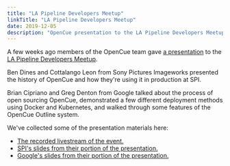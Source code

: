 ```yaml
---
title: "LA Pipeline Developers Meetup"
linkTitle: "LA Pipeline Developers Meetup"
date: 2019-12-05
description: "OpenCue presentation to the LA Pipeline Developers Meetup"
---
```


A few weeks ago members of the OpenCue team gave
[a presentation](https://www.meetup.com/LA-Animation-and-VFX-Pipeline-Developers-Meetup/events/266022492/)
to the
[LA Pipeline Developers Meetup](https://www.meetup.com/LA-Animation-and-VFX-Pipeline-Developers-Meetup/).

Ben Dines and Cottalango Leon from Sony Pictures Imageworks presented the history of OpenCue and
how they're using it in production at SPI.

Brian Cipriano and Greg Denton from Google talked about the process of open sourcing OpenCue,
demonstrated a few different deployment methods using Docker and Kubernetes, and walked through
some features of the OpenCue Outline system.

We've collected some of the presentation materials here:

- [The recorded livestream of the event.](https://www.youtube.com/watch?v=Vh6wtTzEj_E&feature=youtu.be)
- [SPI's slides from their portion of the presentation.](https://drive.google.com/file/d/110zJMjHnkmLmUlIuH8HyRg0BLJ6RLTSp/view)
- [Google's slides from their portion of the presentation.](https://docs.google.com/presentation/d/147VA8Tv2k0PzJRMVreMBNw5l7ztrH4B_FfgLtI7sbA0/edit?usp=sharing)
